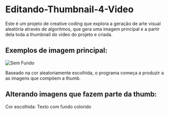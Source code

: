 # Editando-Thumbnail-4-Video
Este é um projeto de creative coding que explora a geração de arte visual aleatória através de algoritmos, que gera uma imagem principal e a partir dela toda a thumbnail do video do projeto e criada.

## Exemplos de imagem principal: 

![Sem Fundo](https://github.com/AntonioABLima/Editando-Thumbnail-4-Video/assets/104531655/16497213-c522-4b7a-b115-f37eddd1b211)

Baseado na cor aleatoriamente escolhida, o programa começa a produzir a as imagens que compõem a thumb.

## Alterando imagens que fazem parte da thumb: 
Cor escolhida: 
<span style="background-color:#RRGGBB;">Texto com fundo colorido</span>

